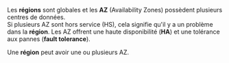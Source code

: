 Les **régions** sont globales et les **AZ** (Availability Zones) possèdent plusieurs centres de données.  
Si plusieurs AZ sont hors service (HS), cela signifie qu'il y a un problème dans la **région**. Les AZ offrent une haute disponibilité (**HA**) et une tolérance aux pannes (**fault tolerance**).

Une **région** peut avoir une ou plusieurs AZ.
